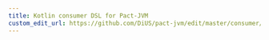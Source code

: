 ```yaml
---
title: Kotlin consumer DSL for Pact-JVM
custom_edit_url: https://github.com/DiUS/pact-jvm/edit/master/consumer/kotlin/README.md
---
```

<!-- This file has been synced from the DiUS/pact-jvm repository. Please do not edit it directly. The URL of the source file can be found in the custom_edit_url value above -->
